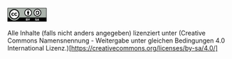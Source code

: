 ![CC-BY-SA_icon.svg](./assets/CC-BY-SA_icon.svg.png)

Alle Inhalte (falls nicht anders angegeben) lizenziert unter
(Creative Commons Namensnennung - Weitergabe unter gleichen Bedingungen 4.0 International Lizenz.)[https://creativecommons.org/licenses/by-sa/4.0/]
